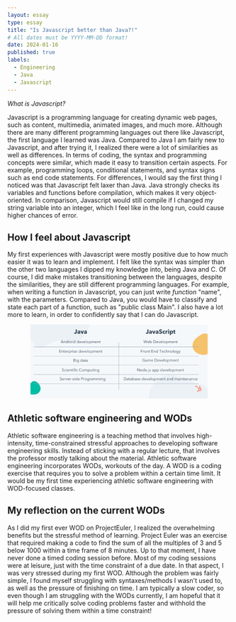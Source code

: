 ```yaml
---
layout: essay
type: essay
title: "Is Javascript better than Java?!"
# All dates must be YYYY-MM-DD format!
date: 2024-01-16
published: true
labels:
  - Engineering
  - Java
  - Javascript
---
```


*What is Javascript?*

Javascript is a programming language for creating dynamic web pages, such as content, multimedia, animated images, and much more. Although there are many different programming languages out there like Javascript, the first language I learned was Java. Compared to Java I am fairly new to Javascript, and after trying it, I realized there were a lot of similarities as well as differences. In terms of coding, the syntax and programming concepts were similar, which made it easy to transition certain aspects. For example, programming loops, conditional statements, and syntax signs such as end code statements.
For differences, I would say the first thing I noticed was that Javascript felt laxer than Java. Java strongly checks its variables and functions before compilation, which makes it very object-oriented. In comparison, Javascript would still compile if I changed my string variable into an integer, which I feel like in the long run, could cause higher chances of error.

## How I feel about Javascript

My first experiences with Javascript were mostly positive due to how much easier it was to learn and implement. I felt like the syntax was simpler than the other two languages I dipped my knowledge into, being Java and C. Of course, I did make mistakes transitioning between the languages, despite the similarities, they are still different programming languages. For example, when writing a function in Javascript, you can just write *function* "name", with the parameters. Compared to Java, you would have to classify and state each part of a function, such as "public class Main". I also have a lot more to learn, in order to confidently say that I can do Javascript.

<p align="center">
<img width="400px" class="img-fluid" src="../img/Java vs Javascript.webp">
</p>

## Athletic software engineering and WODs

  Athletic software engineering is a teaching method that involves high-intensity, time-constrained stressful approaches to developing software engineering skills. Instead of sticking with a regular lecture, that involves the professor mostly talking about the material. Athletic software engineering incorporates WODs, workouts of the day. A WOD is a coding exercise that requires you to solve a problem within a certain time limit. It would be my first time experiencing athletic software engineering with WOD-focused classes.

## My reflection on the current WODs

  As I did my first ever WOD on ProjectEuler, I realized the overwhelming benefits but the stressful method of learning. Project Euler was an exercise that required making a code to find the sum of all the multiples of 3 and 5 below 1000 within a time frame of 8 minutes. Up to that moment, I have never done a timed coding session before. Most of my coding sessions were at leisure, just with the time constraint of a due date. In that aspect, I was very stressed during my first WOD. Although the problem was fairly simple, I found myself struggling with syntaxes/methods I wasn't used to, as well as the pressure of finishing on time. I am typically a slow coder, so even though I am struggling with the WODs currently, I am hopeful that it will help me critically solve coding problems faster and withhold the pressure of solving them within a time constraint!

